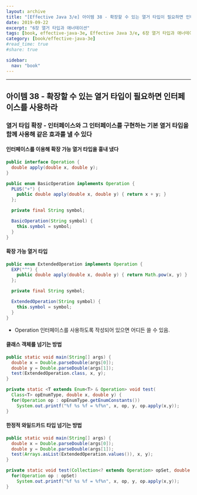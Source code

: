 ```yaml
---
layout: archive
title: "[Effective Java 3/e] 아이템 38 - 확장할 수 있는 열거 타입이 필요하면 인터페이스를 사용하라"
date: 2019-09-22
excerpt: "6장 열거 타입과 애너테이션"
tags: [book, effective-java-3e, Effective Java 3/e, 6장 열거 타입과 애너테이션]
category: [book/effective-java-3e]
#read_time: true
#share: true

sidebar:
  nav: "book"
---
```


* * *

## 아이템 38 - 확장할 수 있는 열거 타입이 필요하면 인터페이스를 사용하라

### 열거 타입 확장 - 인터페이스와 그 인터페이스를 구현하는 기본 열거 타입을 함께 사용해 같은 효과를 낼 수 있다

#### 인터페이스를 이용해 확장 가능 열거 타입을 흉내 냈다

```java
public interface Operation {
  double apply(double x, double y);
}

public enum BasicOperation implements Operation {
  PLUS("+") {
    public double apply(double x, double y) { return x + y; }
  };

  private final String symbol;

  BasicOperation(String symbol) {
    this.symbol = symbol;
  }
}
```

#### 확장 가능 열거 타입

```java
public enum ExtendedOperation implements Operation {
  EXP("^") {
    public double apply(double x, double y) { return Math.pow(x, y) }
  };

  private final String symbol;

  ExtendedOperation(String symbol) {
    this.symbol = symbol;
  }
}
```

* Operation 인터페이스를 사용하도록 작성되어 있으면 어디든 쓸 수 있음.

#### 클래스 객체를 넘기는 방법

```java
public static void main(String[] args) {
  double x = Double.parseDouble(args[0]);
  double y = Double.parseDouble(args[1]);
  test(ExtendedOperation.class, x, y);
}

private static <T extends Enum<T> & Operation> void test(
  Class<T> opEnumType, double x, double y) {
  for(Operation op : opEnumType.getEnumConstants())
    System.out.printf("%f %s %f = %f%n", x, op, y, op.apply(x,y));
}
```

#### 한정적 와일드카드 타입 넘기는 방법

```java
public static void main(String[] args) {
  double x = Double.parseDouble(args[0]);
  double y = Double.parseDouble(args[1]);
  test(Arrays.asList(ExtendedOperation.values()), x, y);
}

private static void test(Collection<? extends Operation> opSet, double x, double y) {
  for(Operation op : opSet)
    System.out.printf("%f %s %f = %f%n", x, op, y, op.apply(x,y));
}
```
